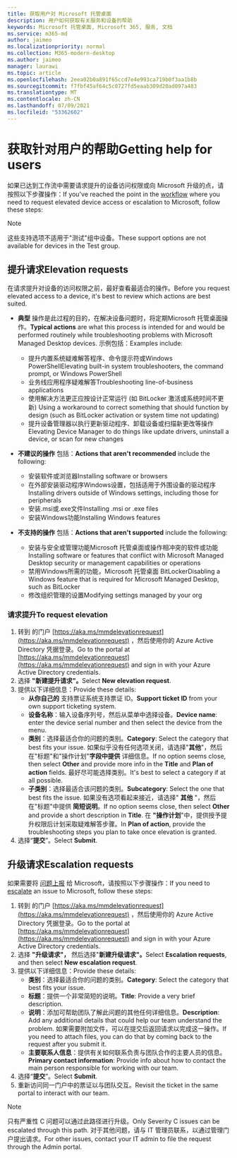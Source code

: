 ```yaml
---
title: 获取用户对 Microsoft 托管桌面
description: 用户如何获取有关服务和设备的帮助
keywords: Microsoft 托管桌面, Microsoft 365, 服务, 文档
ms.service: m365-md
author: jaimeo
ms.localizationpriority: normal
ms.collection: M365-modern-desktop
ms.author: jaimeo
manager: laurawi
ms.topic: article
ms.openlocfilehash: 2eea02b0a891f65ccd7e4e993ca719b0f3aa1b8b
ms.sourcegitcommit: f7fbf45af64c5c0727fd5eaab309d20ad097a483
ms.translationtype: MT
ms.contentlocale: zh-CN
ms.lasthandoff: 07/09/2021
ms.locfileid: "53362602"
---
```

# <a name="getting-help-for-users"></a><span data-ttu-id="78987-104">获取针对用户的帮助</span><span class="sxs-lookup"><span data-stu-id="78987-104">Getting help for users</span></span>

<span data-ttu-id="78987-105">如果已达到工作流中需要请求提升的设备访问权限或[](../service-description/user-support.md)向 Microsoft 升级的点，请按照以下步骤操作：</span><span class="sxs-lookup"><span data-stu-id="78987-105">If you've reached the point in the [workflow](../service-description/user-support.md) where you need to request elevated device access or escalation to Microsoft, follow these steps:</span></span>
 
>[!NOTE]
><span data-ttu-id="78987-106">这些支持选项不适用于"测试"组中设备。</span><span class="sxs-lookup"><span data-stu-id="78987-106">These support options are not available for devices in the Test group.</span></span>

## <a name="elevation-requests"></a><span data-ttu-id="78987-107">提升请求</span><span class="sxs-lookup"><span data-stu-id="78987-107">Elevation requests</span></span>

<span data-ttu-id="78987-108">在请求提升对设备的访问权限之前，最好查看最适合的操作。</span><span class="sxs-lookup"><span data-stu-id="78987-108">Before you request elevated access to a device, it's best to review which actions are best suited.</span></span>

- <span data-ttu-id="78987-109">**典型** 操作是此过程的目的，在解决设备问题时，将定期Microsoft 托管桌面操作。</span><span class="sxs-lookup"><span data-stu-id="78987-109">**Typical actions** are what this process is intended for and would be performed routinely while troubleshooting problems with Microsoft Managed Desktop devices.</span></span> <span data-ttu-id="78987-110">示例包括：</span><span class="sxs-lookup"><span data-stu-id="78987-110">Examples include:</span></span>
    - <span data-ttu-id="78987-111">提升内置系统疑难解答程序、命令提示符或Windows PowerShell</span><span class="sxs-lookup"><span data-stu-id="78987-111">Elevating built-in system troubleshooters, the command prompt, or Windows PowerShell</span></span>
    - <span data-ttu-id="78987-112">业务线应用程序疑难解答</span><span class="sxs-lookup"><span data-stu-id="78987-112">Troubleshooting line-of-business applications</span></span>
    - <span data-ttu-id="78987-113">使用解决方法更正应按设计正常运行 (如 BitLocker 激活或系统时间不更新) </span><span class="sxs-lookup"><span data-stu-id="78987-113">Using a workaround to correct something that should function by design (such as BitLocker activation or system time not updating)</span></span>
    - <span data-ttu-id="78987-114">提升设备管理器以执行更新驱动程序、卸载设备或扫描新更改等操作</span><span class="sxs-lookup"><span data-stu-id="78987-114">Elevating Device Manager to do things like update drivers, uninstall a device, or scan for new changes</span></span>

- <span data-ttu-id="78987-115">**不建议的操作** 包括：</span><span class="sxs-lookup"><span data-stu-id="78987-115">**Actions that aren't recommended** include the following:</span></span>
    - <span data-ttu-id="78987-116">安装软件或浏览器</span><span class="sxs-lookup"><span data-stu-id="78987-116">Installing software or browsers</span></span>
    - <span data-ttu-id="78987-117">在外部安装驱动程序Windows设置，包括适用于外围设备的驱动程序</span><span class="sxs-lookup"><span data-stu-id="78987-117">Installing drivers outside of Windows settings, including those for peripherals</span></span>
    - <span data-ttu-id="78987-118">安装.msi或.exe文件</span><span class="sxs-lookup"><span data-stu-id="78987-118">Installing .msi or .exe files</span></span>
    - <span data-ttu-id="78987-119">安装Windows功能</span><span class="sxs-lookup"><span data-stu-id="78987-119">Installing Windows features</span></span>

- <span data-ttu-id="78987-120">**不支持的操作** 包括：</span><span class="sxs-lookup"><span data-stu-id="78987-120">**Actions that aren't supported** include the following:</span></span>
    - <span data-ttu-id="78987-121">安装与安全或管理功能Microsoft 托管桌面或操作相冲突的软件或功能</span><span class="sxs-lookup"><span data-stu-id="78987-121">Installing software or features that conflict with Microsoft Managed Desktop security or management capabilities or operations</span></span>
    - <span data-ttu-id="78987-122">禁用Windows所需的功能，Microsoft 托管桌面 BitLocker</span><span class="sxs-lookup"><span data-stu-id="78987-122">Disabling a Windows feature that is required for Microsoft Managed Desktop, such as BitLocker</span></span>
    - <span data-ttu-id="78987-123">修改组织管理的设置</span><span class="sxs-lookup"><span data-stu-id="78987-123">Modifying settings managed by your org</span></span>

### <a name="to-request-elevation"></a><span data-ttu-id="78987-124">请求提升</span><span class="sxs-lookup"><span data-stu-id="78987-124">To request elevation</span></span>

1. <span data-ttu-id="78987-125">转到 的门户 [https://aka.ms/mmdelevationrequest](https://aka.ms/mmdelevationrequest) ，然后使用你的 Azure Active Directory 凭据登录。</span><span class="sxs-lookup"><span data-stu-id="78987-125">Go to the portal at [https://aka.ms/mmdelevationrequest](https://aka.ms/mmdelevationrequest) and sign in with your Azure Active Directory credentials.</span></span>
2. <span data-ttu-id="78987-126">选择 **"新建提升请求"。**</span><span class="sxs-lookup"><span data-stu-id="78987-126">Select **New elevation request**.</span></span>
3. <span data-ttu-id="78987-127">提供以下详细信息：</span><span class="sxs-lookup"><span data-stu-id="78987-127">Provide these details:</span></span>
    - <span data-ttu-id="78987-128">**从你自己的** 支持票证系统支持票证 ID。</span><span class="sxs-lookup"><span data-stu-id="78987-128">**Support ticket ID** from your own support ticketing system.</span></span>
    - <span data-ttu-id="78987-129">**设备名称**：输入设备序列号，然后从菜单中选择设备。</span><span class="sxs-lookup"><span data-stu-id="78987-129">**Device name**: enter the device serial number and then select the device from the menu.</span></span>
    - <span data-ttu-id="78987-130">**类别**：选择最适合你的问题的类别。</span><span class="sxs-lookup"><span data-stu-id="78987-130">**Category**: Select the category that best fits your issue.</span></span> <span data-ttu-id="78987-131">如果似乎没有任何选项关闭，请选择"**其他**"，然后在"标题"和"操作计划"**字段中提供** 详细信息。</span><span class="sxs-lookup"><span data-stu-id="78987-131">If no option seems close, then select **Other** and provide more info in the **Title** and **Plan of action** fields.</span></span> <span data-ttu-id="78987-132">最好尽可能选择类别。</span><span class="sxs-lookup"><span data-stu-id="78987-132">It's best to select a category if at all possible.</span></span>
    - <span data-ttu-id="78987-133">**子类别**：选择最适合该问题的类别。</span><span class="sxs-lookup"><span data-stu-id="78987-133">**Subcategory**: Select the one that best fits the issue.</span></span> <span data-ttu-id="78987-134">如果没有选项看起来接近，请选择" **其他** "，然后在"标题"中提供 **简短说明**。</span><span class="sxs-lookup"><span data-stu-id="78987-134">If no option seems close, then select **Other** and provide a short description in **Title**.</span></span> <span data-ttu-id="78987-135">在 **"操作计划**"中，提供授予提升权限后计划采取疑难解答步骤。</span><span class="sxs-lookup"><span data-stu-id="78987-135">In **Plan of action**, provide the troubleshooting steps you plan to take once elevation is granted.</span></span>
4. <span data-ttu-id="78987-136">选择“**提交**”。</span><span class="sxs-lookup"><span data-stu-id="78987-136">Select **Submit**.</span></span>


## <a name="escalation-requests"></a><span data-ttu-id="78987-137">升级请求</span><span class="sxs-lookup"><span data-stu-id="78987-137">Escalation requests</span></span>


<span data-ttu-id="78987-138">如果需要将 [问题上报](../service-description/user-support.md#escalation-portal) 给 Microsoft，请按照以下步骤操作：</span><span class="sxs-lookup"><span data-stu-id="78987-138">If you need to [escalate](../service-description/user-support.md#escalation-portal) an issue to Microsoft, follow these steps:</span></span>

1. <span data-ttu-id="78987-139">转到 的门户 [https://aka.ms/mmdelevationrequest](https://aka.ms/mmdelevationrequest) ，然后使用你的 Azure Active Directory 凭据登录。</span><span class="sxs-lookup"><span data-stu-id="78987-139">Go to the portal at [https://aka.ms/mmdelevationrequest](https://aka.ms/mmdelevationrequest) and sign in with your Azure Active Directory credentials.</span></span>
2. <span data-ttu-id="78987-140">选择 **"升级请求"，** 然后选择"**新建升级请求"。**</span><span class="sxs-lookup"><span data-stu-id="78987-140">Select **Escalation requests**, and then select **New escalation request**.</span></span>
3. <span data-ttu-id="78987-141">提供以下详细信息：</span><span class="sxs-lookup"><span data-stu-id="78987-141">Provide these details:</span></span>
    - <span data-ttu-id="78987-142">**类别**：选择最适合你的问题的类别。</span><span class="sxs-lookup"><span data-stu-id="78987-142">**Category**: Select the category that best fits your issue.</span></span>
    - <span data-ttu-id="78987-143">**标题**：提供一个非常简短的说明。</span><span class="sxs-lookup"><span data-stu-id="78987-143">**Title**: Provide a very brief description.</span></span>
    - <span data-ttu-id="78987-144">**说明**：添加可帮助团队了解此问题的其他任何详细信息。</span><span class="sxs-lookup"><span data-stu-id="78987-144">**Description**: Add any additional details that could help our team understand the problem.</span></span> <span data-ttu-id="78987-145">如果需要附加文件，可以在提交后返回请求以完成这一操作。</span><span class="sxs-lookup"><span data-stu-id="78987-145">If you need to attach files, you can do that by coming back to the request after you submit it.</span></span>
    - <span data-ttu-id="78987-146">**主要联系人信息**：提供有关如何联系负责与团队合作的主要人员的信息。</span><span class="sxs-lookup"><span data-stu-id="78987-146">**Primary contact information**: Provide info about how to contact the main person responsible for working with our team.</span></span>
4. <span data-ttu-id="78987-147">选择“**提交**”。</span><span class="sxs-lookup"><span data-stu-id="78987-147">Select **Submit**.</span></span>
5. <span data-ttu-id="78987-148">重新访问同一门户中的票证以与团队交互。</span><span class="sxs-lookup"><span data-stu-id="78987-148">Revisit the ticket in the same portal to interact with our team.</span></span>

> [!NOTE]
> <span data-ttu-id="78987-149">只有严重性 C 问题可以通过此路径进行升级。</span><span class="sxs-lookup"><span data-stu-id="78987-149">Only Severity C issues can be escalated through this path.</span></span> <span data-ttu-id="78987-150">对于其他问题，请与 IT 管理员联系，以通过管理门户提出请求。</span><span class="sxs-lookup"><span data-stu-id="78987-150">For other issues, contact your IT admin to file the request through the Admin portal.</span></span>